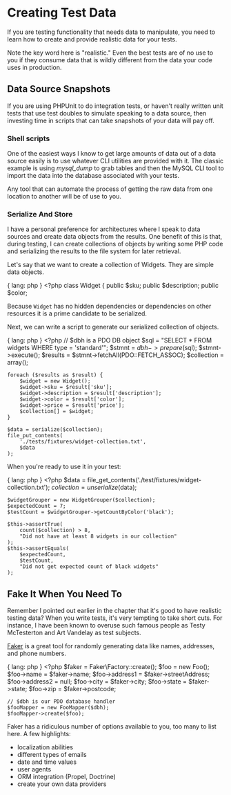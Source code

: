 # Creating Test Data
If you are testing functionality that needs data to manipulate,
you need to learn how to create and provide realistic data for your
tests.

Note the key word here is "realistic." Even the best tests are
of no use to you if they consume data that is wildly different
from the data your code uses in production.

## Data Source Snapshots
If you are using PHPUnit to do integration tests, or
haven't really written unit tests that use test doubles
to simulate speaking to a data source, then investing
time in scripts that can take snapshots of your data
will pay off.

### Shell scripts
One of the easiest ways I know to get large amounts
of data out of a data source easily is to use whatever
CLI utilities are provided with it. The classic
example is using *mysql_dump* to grab tables and
then the MySQL CLI tool to import the data into
the database associated with your tests.

Any tool that can automate the process of
getting the raw data from one location to another
will be of use to you.

### Serialize And Store
I have a personal preference for architectures where I speak to data
sources and create data objects from the results. One benefit of
this is that, during testing, I can create collections of objects
by writing some PHP code and serializing the results to the
file system for later retrieval.

Let's say that we want to create a collection of Widgets. They are
simple data objects.

{ lang: php }
    <?php
    class Widget
    {
        public $sku;
        public $description;
        public $color;

Because `Widget` has no hidden dependencies or dependencies on other
resources it is a prime candidate to be serialized.

Next, we can write a script to generate our serialized collection of objects.

{ lang: php }
    <?php
    // $dbh is a PDO DB object
    $sql = "SELECT * FROM widgets WHERE type = 'standard'";
    $stmnt = $dbh->prepare($sql);
    $stmnt->execute();
    $results = $stmnt->fetchAll(PDO::FETCH_ASSOC);
    $collection = array();

    foreach ($results as $result) {
        $widget = new Widget();
        $widget->sku = $result['sku'];
        $widget->description = $result['description'];
        $widget->color = $result['color'];
        $widget->price = $result['price'];
        $collection[] = $widget;
    }

    $data = serialize($collection);
    file_put_contents(
        './tests/fixtures/widget-collection.txt',
        $data
    );

When you're ready to use it in your test:

{ lang: php }
    <?php
    $data = file_get_contents('./test/fixtures/widget-collection.txt');
    $collection = unserialize($data);

    $widgetGrouper = new WidgetGrouper($collection);
    $expectedCount = 7;
    $testCount = $widgetGrouper->getCountByColor('black');

    $this->assertTrue(
        count($collection) > 8,
        "Did not have at least 8 widgets in our collection"
    );
    $this->assertEquals(
        $expectedCount,
        $testCount,
        "Did not get expected count of black widgets"
    );

## Fake It When You Need To
Remember I pointed out earlier in the chapter that it's good
to have realistic testing data? When you write tests, it's very
tempting to take short cuts. For instance, I have been
known to overuse such famous people as Testy McTesterton and
Art Vandelay as test subjects.

[Faker](https://github.com/fzaninotto/Faker) is a great tool for randomly
generating data like names, addresses, and phone numbers.

{ lang: php }
    <?php
    $faker = Faker\Factory::create();
    $foo = new Foo();
    $foo->name = $faker->name;
    $foo->address1 = $faker->streetAddress;
    $foo->address2 = null;
    $foo->city = $faker->city;
    $foo->state = $faker->state;
    $foo->zip = $faker->postcode;

    // $dbh is our PDO database handler
    $fooMapper = new FooMapper($dbh);
    $fooMapper->create($foo);

Faker has a ridiculous number of options available to you, too many to
list here. A few highlights:

* localization abilities
* different types of emails
* date and time values
* user agents
* ORM integration (Propel, Doctrine)
* create your own data providers

